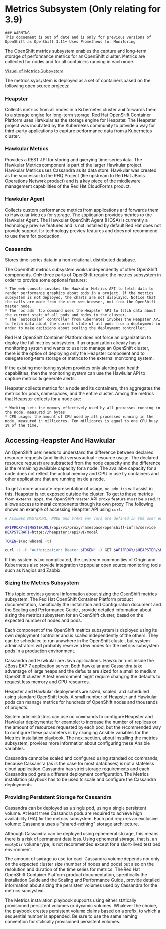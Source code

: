 # Metrics Subsystem (Only relating for 3.9)


    ### WARNING
    This docuement is out of date and is only for previous versions of OpenShift as OpenShift 3.11+ Uses Prometheus for Monitoring

The OpenShift metrics subsystem enables the capture and long-term storage of performance metrics for an OpenShift cluster. Metrics are collected for nodes and for all containers running in each node.

[Visual of Metrics Subsystem](https://role.rhu.redhat.com/rol-rhu/static/static_file_cache/do280-3.9/ch08/metrics-architecture.png)

The metrics sybsystem is deployed as a set of containers based on the following open source projects:

### Heapster

Collects metrics from all nodes in a Kubernetes cluster and forwards them to a storage engine for long-term storage. Red Hat OpenShift Container Platform uses Hawkular as the storage engine for Heapster. The Heapster project was incubated by the Kubernetes community to provide a way for third-party applications to capture performance data from a Kubernetes cluster.

### Hawkular Metrics

Provides a REST API for storing and querying time-series data. The Hawkular Metrics component is part of the larger Hawkular project. Hawkular Metrics uses Cassandra as its data store. Hawkular was created as the successor to the RHQ Project (the upstream to Red Hat JBoss Operations Network product) and is a key piece of the middleware management capabilities of the Red Hat CloudForms product.

### Hawkular Agent

Collects custom performance metrics from applications and forwards them to Hawkular Metrics for storage. The application provides metrics to the Hawkular Agent. The Hawkular OpenShift Agent (HOSA) is currently a technology preview features and is not installed by default Red Hat does not provide support for technology preview features and does not recommend to use them for production.

### Cassandra

Stores time-series data in a non-relational, distributed database.

The OpenShift metrics subsystem works independently of other OpenShift components. Only three parts of OpenShift require the metrics subsystem in order to provide some optional features:

    * The web console invokes the Hawkular Metrics API to fetch data to render performance graphics about pods in a project. If the metrics subsystem is not deployed, the charts are not displayed. Notice that the calls are made from the user web browser, not from the OpenShift master node.
    * The `oc adm` top command uses the Heapster API to fetch data about the current state of all pods and nodes in the cluster.
    * The `autoscaler` controller from Kubernetes invokes the Heapster API to fetch data about the current state of all pods from a deployment in order to make decisions about scaling the deployment controller.

Red Hat OpenShift Container Platform does not force an organization to deploy the full metrics subsystem. If an organization already has a monitoring system and wants to use it to manage an OpenShift cluster, there is the option of deploying only the Heapster component and to delegate long-term storage of metrics to the external monitoring system.

If the existing monitoring system provides only alerting and health capabilities, then the monitoring system can use the Hawkular API to capture metrics to generate alerts.

Heapster collects metrics for a node and its containers, then aggregates the metrics for pods, namespaces, and the entire cluster. Among the metrics that Heapster collects for a node are:

    * Working set: the memory effectively used by all processes running in the node, measured in bytes
    * CPU usage: the amount of CPU used by all processes running in the node, measured in millicores. Ten millicores is equal to one CPU busy 1% of the time.

## Accessing Heapster And Hawkular

An OpenShift user needs to understand the difference between declared resource requests (and limits) versus actual r esource usage. The declared resource requests are subtracted from the node capacity and the difference is the remaining available capacity for a node. The available capacity for a node does not reflect the actual memory and CPU in use by containers and other applications that are running inside a node.

To get a more accurate representation of usage, `oc adm top` will assist in this. Heapster is not exposed outside the cluster. To get to these metrics from external apps, the OpenShift master API proxy feature must be used. It allows access to ineral components through its own proxy. The following shows an example of accessing Heapster API using `curl`.

```sh
# Assumes MASTERURL, NODE and START env vars are defined in the user env

APIPROXY=${MASTERURL}/api/v1/proxy/namespace/openshift-infra/service
HEAPSTERAPI=https://heapster:/api/v1/model

TOKEN=$(oc whoami -t)

curl -k -H "Authorization: Bearer $TOKEN" -X GET $APIPROXY/$HEAPSTER/$NODE/metrics/memory/working_set?start=$START
```

If this system is too complicated, the upstream communities of Origin and Kubernetes also provide integration to popular open source monitoring tools such as Nagios and Zabbix.

### Sizing the Metrics Subsystem

This topic provides general information about sizing the OpenShift metrics subsystem. The Red Hat OpenShift Container Platform product documentation, specifically the Installation and Configuration document and the Scaling and Performance Guide , provide detailed information about sizing the metrics subsystem for an OpenShift cluster, based on the expected number of nodes and pods.

Each component of the OpenShift metrics subsystem is deployed using its own deployment controller and is scaled independently of the others. They can be scheduled to run anywhere in the OpenShift cluster, but system administrators will probably reserve a few nodes for the metrics subsystem pods in a production environment.

Cassandra and Hawkular are Java applications. Hawkular runs inside the JBoss EAP 7 application server. Both Hawkular and Cassandra take advantage of large heaps and the defaults are sized for a small to medium OpenShift cluster. A test environment might require changing the defaults to request less memory and CPU resources.

Heapster and Hawkular deployments are sized, scaled, and scheduled using standard OpenShift tools. A small number of Heapster and Hawkular pods can manage metrics for hundreds of OpenShift nodes and thousands of projects.

System administrators can use oc commands to configure Heapster and Hawkular deployments; for example: to increase the number of replicas or the amount of resources requested by each pod, but the recommended way to configure these parameters is by changing Ansible variables for the Metrics installation playbook. The next section, about installing the metrics subsystem, provides more information about configuring these Ansible variables.

Cassandra cannot be scaled and configured using standard oc commands, because Cassandra (as is the case for most databases) is not a stateless cloud application. Cassandra has strict storage requirements and each Cassandra pod gets a different deployment configuration. The Metrics installation playbook has to be used to scale and configure the Cassandra deployments.

### Providing Persistent Storage for Cassandra

Cassandra can be deployed as a single pod, using a single persistent volume. At least three Cassandra pods are required to achieve high availability (HA) for the metrics subsystem. Each pod requires an exclusive volume: Cassandra uses a "shared-nothing" storage architecture.

Although Cassandra can be deployed using ephemeral storage, this means there is a risk of permanent data loss. Using ephemeral storage, that is, an `emptyDir` volume type, is not recommended except for a short-lived test bed environment.

The amount of storage to use for each Cassandra volume depends not only on the expected cluster size (number of nodes and pods) but also on the resolution and duration of the time series for metrics. The Red Hat OpenShift Container Platform product documentation, specifically the Installation Guide and the Scaling and Performance Guide , provide detailed information about sizing the persistent volumes used by Cassandra for the metrics subsystem.

The Metrics installation playbook supports using either statically provisioned persistent volumes or dynamic volumes. Whatever the choice, the playbook creates persistent volume claims based on a prefix, to which a sequential number is appended. Be sure to use the same naming convention for statically provisioned persistent volumes.
